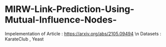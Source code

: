 # MIRW-Link-Prediction-Using-Mutual-Influence-Nodes-
Impelementation of Article : https://arxiv.org/abs/2105.09494 \n
Datasets : KarateClub , Yeast
